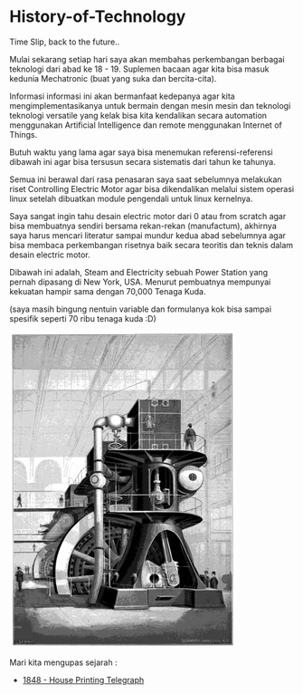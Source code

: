 # History-of-Technology
Time Slip, back to the future..

<p>Mulai sekarang setiap hari saya akan membahas perkembangan berbagai teknologi dari abad ke 18 - 19. Suplemen bacaan agar kita bisa masuk kedunia Mechatronic (buat yang suka dan bercita-cita).</p>

<p>Informasi informasi ini akan bermanfaat kedepanya agar kita mengimplementasikanya untuk bermain dengan mesin mesin dan teknologi teknologi versatile yang kelak bisa kita kendalikan secara automation menggunakan Artificial Intelligence dan remote menggunakan Internet of Things.</p>

<p>Butuh waktu yang lama agar saya bisa menemukan referensi-referensi dibawah ini agar bisa tersusun secara sistematis dari tahun ke tahunya.</p>

<p>Semua ini berawal dari rasa penasaran saya saat sebelumnya melakukan riset Controlling Electric Motor agar bisa dikendalikan melalui sistem operasi linux setelah dibuatkan module pengendali untuk linux kernelnya.</p>

<p>Saya sangat ingin tahu desain electric motor dari 0 atau from scratch agar bisa membuatnya sendiri bersama rekan-rekan (manufactum), akhirnya saya harus mencari literatur sampai mundur kedua abad sebelumnya agar bisa membaca perkembangan risetnya baik secara teoritis dan teknis dalam desain electric motor.</p>

<p>Dibawah ini adalah, Steam and Electricity sebuah Power Station yang pernah dipasang di New York, USA. Menurut pembuatnya mempunyai kekuatan hampir sama dengan 70,000 Tenaga Kuda.</p>

<p>(saya masih bingung nentuin variable dan formulanya kok bisa sampai spesifik seperti 70 ribu tenaga kuda :D)</p>

<img src="https://github.com/PUSRISTEK/History-of-Technology/blob/master/image/70kHorse.jpg"></img>

<p>Mari kita mengupas sejarah :</p>

<ul>
<li><a href="https://github.com/PUSRISTEK/History-of-Technology/blob/master/1848%20-%20House%20Printing%20Telegraph.md">1848 - House Printing Telegraph</a></li>
</ul>
